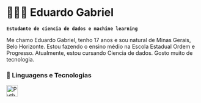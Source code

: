 # 👩🏻‍💻 Eduardo Gabriel

**`Estudante de ciencia de dados e machine learning`**

Me chamo Eduardo Gabriel, tenho 17 anos e sou natural de Minas Gerais, Belo Horizonte. Estou fazendo o ensino médio na Escola Estadual Ordem e Progresso. Atualmente, estou cursando Ciencia de dados. Gosto muito de tecnologia.




### 🤖 Linguagens e Tecnologias


<img 
    align="left" 
    alt="Python" 
    title="Python"
    width="30px" 
    style="padding-right: 10px;" 
    src="https://cdn.jsdelivr.net/gh/devicons/devicon@latest/icons/python/python-original.svg" 
/>

<br/>
<br/>

